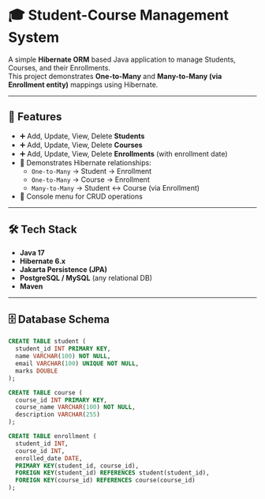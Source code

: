 # 🎓 Student-Course Management System

A simple **Hibernate ORM** based Java application to manage Students, Courses, and their Enrollments.  
This project demonstrates **One-to-Many** and **Many-to-Many (via Enrollment entity)** mappings using Hibernate.

---

## 🚀 Features
- ➕ Add, Update, View, Delete **Students**
- ➕ Add, Update, View, Delete **Courses**
- ➕ Add, Update, View, Delete **Enrollments** (with enrollment date)
- 📑 Demonstrates Hibernate relationships:
  - `One-to-Many` → Student → Enrollment
  - `One-to-Many` → Course → Enrollment
  - `Many-to-Many` → Student ↔ Course (via Enrollment)
- 📌 Console menu for CRUD operations

---

## 🛠️ Tech Stack
- **Java 17**
- **Hibernate 6.x**
- **Jakarta Persistence (JPA)**
- **PostgreSQL / MySQL** (any relational DB)
- **Maven**

---

## 🗄️ Database Schema
```sql
CREATE TABLE student (
  student_id INT PRIMARY KEY,
  name VARCHAR(100) NOT NULL,
  email VARCHAR(100) UNIQUE NOT NULL,
  marks DOUBLE
);

CREATE TABLE course (
  course_id INT PRIMARY KEY,
  course_name VARCHAR(100) NOT NULL,
  description VARCHAR(255)
);

CREATE TABLE enrollment (
  student_id INT,
  course_id INT,
  enrolled_date DATE,
  PRIMARY KEY(student_id, course_id),
  FOREIGN KEY(student_id) REFERENCES student(student_id),
  FOREIGN KEY(course_id) REFERENCES course(course_id)
);
